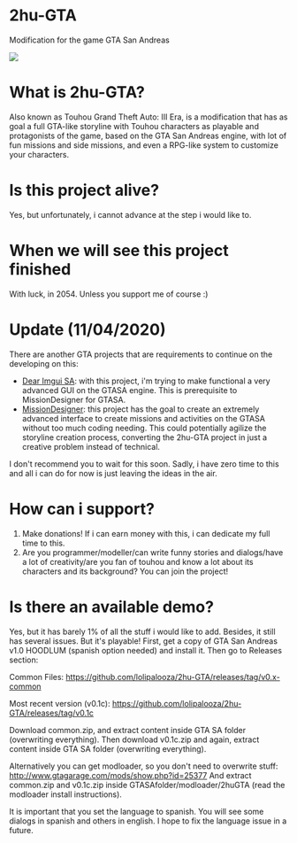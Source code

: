 # 2hu-GTA
Modification for the game GTA San Andreas

![](https://i.imgur.com/y2ewllZ.png)

# What is 2hu-GTA?

Also known as Touhou Grand Theft Auto: III Era, is a modification that has as goal a full GTA-like storyline with Touhou characters as playable and protagonists of the game, based on the GTA San Andreas engine, with lot of fun missions and side missions, and even a RPG-like system to customize your characters.

# Is this project alive?

Yes, but unfortunately, i cannot advance at the step i would like to.

# When we will see this project finished

With luck, in 2054. Unless you support me of course :)

# Update (11/04/2020)

There are another GTA projects that are requirements to continue on the developing on this:
* [Dear Imgui SA](https://github.com/lolipalooza/DearImguiSA): with this project, i'm trying to make functional a very advanced GUI on the GTASA engine. This is prerequisite to MissionDesigner for GTASA.
* [MissionDesigner](https://github.com/lolipalooza/MissionDesigner): this project has the goal to create an extremely advanced interface to create missions and activities on the GTASA without too much coding needing. This could potentially agilize the storyline creation process, converting the 2hu-GTA project in just a creative problem instead of technical.

I don't recommend you to wait for this soon. Sadly, i have zero time to this and all i can do for now is just leaving the ideas in the air.

# How can i support?

1. Make donations! If i can earn money with this, i can dedicate my full time to this.
2. Are you programmer/modeller/can write funny stories and dialogs/have a lot of creativity/are you fan of touhou and know a lot about its characters and its background? You can join the project!

# Is there an available demo?

Yes, but it has barely 1% of all the stuff i would like to add. Besides, it still has several issues. But it's playable!
First, get a copy of GTA San Andreas v1.0 HOODLUM (spanish option needed) and install it. Then go to Releases section:

Common Files: https://github.com/lolipalooza/2hu-GTA/releases/tag/v0.x-common

Most recent version (v0.1c): https://github.com/lolipalooza/2hu-GTA/releases/tag/v0.1c

Download common.zip, and extract content inside GTA SA folder (overwriting everything). Then download v0.1c.zip and again, extract content inside GTA SA folder (overwriting everything).

Alternatively you can get modloader, so you don't need to overwrite stuff:
http://www.gtagarage.com/mods/show.php?id=25377
And extract common.zip and v0.1c.zip inside GTASAfolder/modloader/2huGTA (read the modloader install instructions).

It is important that you set the language to spanish. You will see some dialogs in spanish and others in english. I hope to fix the language issue in a future.
